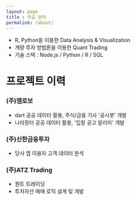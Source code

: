 ```yaml
---
layout: page
title : 주요 분야
permalink: /about/
---
```


- R, Python을 이용한 Data Analysis & Visualization
- 계량 투자 방법론을 이용한 Quant Trading
- 기술 스택 : Node.js / Python / R / SQL


# 프로젝트 이력

### (주)엠로보
- dart 공공 데이터 활용, 주식/금융 기사 '공시봇' 개발
- 나라장터 공공 데이터 활용, '입찰 공고 알리미' 개발

### (주)신한금융투자
- 당사 앱 이용자 고객 데이터 분석

### (주)ATZ Trading
- 퀀트 트레이딩
- 투자자산 매매 로직 설계 및 개발
